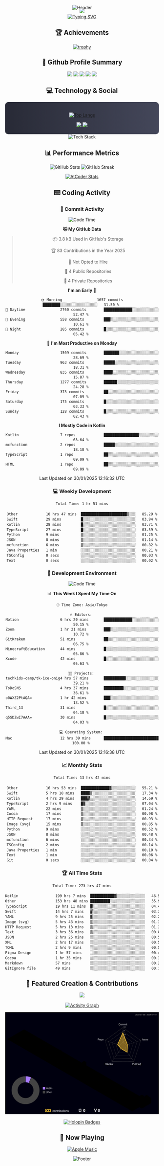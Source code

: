<div align="center">
  
![Header](https://capsule-render.vercel.app/api?type=waving&color=gradient&customColorList=12&height=300&section=header&text=Welcome%20to%20Batapii's%20Universe&fontSize=50&animation=fadeIn&fontAlignY=40&desc=Android%20Developer%20|%20Kotlin%20LOVE%20)

<div style="margin-top: -20px;">
  <img src="https://readme-typing-svg.herokuapp.com/?lines=Crafting+Android+Experiences;Building+Tomorrow's+Apps+Today;Always+Learning,+Always+Growing&font=Fira%20Code&center=true&width=440&height=45&color=f75c7e&vCenter=true&size=22&pause=1000">
</div>

<a href="https://git.io/typing-svg">
  <img src="https://readme-typing-svg.demolab.com?font=Fira+Code&weight=600&size=28&duration=4000&pause=1000&center=true&vCenter=true&width=800&lines=Hey+there!+I'm+Batapii+%F0%9F%91%8B;Android+Developer+from+Japan+%F0%9F%87%AF%F0%9F%87%B5" alt="Typing SVG" />
</a>

## 🏆 Achievements

[![trophy](https://github-profile-trophy.vercel.app/?username=batapii&theme=onestar&no-frame=true&no-bg=true&column=8&rank=SECRET,SSS,SS,S,AAA,AA,A,B,C,?&margin-w=10&margin-h=10)](https://github.com/ryo-ma/github-profile-trophy)

## 🎯 Github Profile Summary

<div align="center">
  <img src="http://github-profile-summary-cards.vercel.app/api/cards/profile-details?username=batapii&theme=radical" />
  <img src="http://github-profile-summary-cards.vercel.app/api/cards/repos-per-language?username=batapii&theme=radical" />
  <img src="http://github-profile-summary-cards.vercel.app/api/cards/most-commit-language?username=batapii&theme=radical" />
  <img src="http://github-profile-summary-cards.vercel.app/api/cards/stats?username=batapii&theme=radical" />
  <img src="http://github-profile-summary-cards.vercel.app/api/cards/productive-time?username=batapii&theme=radical" />
</div>

## 💻 Technology & Social

<div align="center" style="background: linear-gradient(to right, #282A36, #44475A); padding: 20px; border-radius: 10px;">

[![Top Langs](https://github-readme-stats.vercel.app/api/top-langs/?username=batapii
)](https://github.com/anuraghazra/github-readme-stats)

<div style="margin-top: 15px">
<a href="https://github.com/batapii"><img src="https://img.shields.io/github/followers/batapii?style=for-the-badge&logo=github&label=Follow&color=ff6e96&labelColor=282A36"/></a>
<a href="https://twitter.com/batapii3939"><img src="https://img.shields.io/twitter/follow/batapii?style=for-the-badge&logo=twitter&color=1DA1F2&labelColor=282A36&label= Twitter"/></a>
</div>

</div>

<div align="center">
<img src="https://github-readme-tech-stack.vercel.app/api/cards?title=Tech+Stack&align=center&titleAlign=center&fontSize=20&lineHeight=10&lineCount=4&theme=github_dark&width=800&bg=%230D1117&badge=%23161B22&border=%2321262D&titleColor=%2358A6FF&line1=kotlin%2Ckotlin%2C0095D5%3Bandroid%2Candroid%2C00ff00%3Bjetpackcompose%2Cjetpack%2C4285F4%3B&line2=swift%2Cswift%2CFA7343%3Bfirebase%2Cfirebase%2CFFCA28%3Bgithub%2Cgithub%2C181717%3B&line3=typescript%2Ctypescript%2C3178C6%3Bgraphql%2Cgraphql%2CE10098%3Bsupabase%2Csupabase%2C3FCF8E%3B&line4=gradle%2Cgradle%2C02303A%3Bgitkraken%2Cgitkraken%2C179287%3Bpostman%2Cpostman%2CFF6C37%3B" alt="Tech Stack" />
</div>



## 📊 Performance Metrics

<div align="center">

![GitHub Stats](https://github-readme-stats.vercel.app/api?username=batapii&show_icons=true&theme=radical&hide_border=true&bg_color=0D1117)
![GitHub Streak](https://github-readme-streak-stats.herokuapp.com/?user=batapii&theme=radical&hide_border=true&background=0D1117)

[![AtCoder Stats](https://atcoder-readme-stats.vercel.app/stats/batapii3939?theme=dark&show_history=5&width=495)](https://github.com/iwbc-mzk/atcoder-readme-stats)

</div>

## ⌨️ Coding Activity

### 🌟 Commit Activity
<!--START_SECTION:commit-stats-->
![Code Time](http://img.shields.io/badge/Code%20Time-429%20hrs%2041%20mins-blue)

**🐱 My GitHub Data** 

> 📦 3.8 kB Used in GitHub's Storage 
 > 
> 🏆 83 Contributions in the Year 2025
 > 
> 🚫 Not Opted to Hire
 > 
> 📜 4 Public Repositories 
 > 
> 🔑 4 Private Repositories 
 > 
**I'm an Early 🐤** 

```text
🌞 Morning                1657 commits        ████████░░░░░░░░░░░░░░░░░   31.50 % 
🌆 Daytime                2760 commits        █████████████░░░░░░░░░░░░   52.47 % 
🌃 Evening                558 commits         ███░░░░░░░░░░░░░░░░░░░░░░   10.61 % 
🌙 Night                  285 commits         █░░░░░░░░░░░░░░░░░░░░░░░░   05.42 % 
```
📅 **I'm Most Productive on Monday** 

```text
Monday                   1509 commits        ███████░░░░░░░░░░░░░░░░░░   28.69 % 
Tuesday                  963 commits         █████░░░░░░░░░░░░░░░░░░░░   18.31 % 
Wednesday                835 commits         ████░░░░░░░░░░░░░░░░░░░░░   15.87 % 
Thursday                 1277 commits        ██████░░░░░░░░░░░░░░░░░░░   24.28 % 
Friday                   373 commits         ██░░░░░░░░░░░░░░░░░░░░░░░   07.09 % 
Saturday                 175 commits         █░░░░░░░░░░░░░░░░░░░░░░░░   03.33 % 
Sunday                   128 commits         █░░░░░░░░░░░░░░░░░░░░░░░░   02.43 % 
```


**I Mostly Code in Kotlin** 

```text
Kotlin                   7 repos             ████████████████░░░░░░░░░   63.64 % 
mcfunction               2 repos             █████░░░░░░░░░░░░░░░░░░░░   18.18 % 
TypeScript               1 repo              ██░░░░░░░░░░░░░░░░░░░░░░░   09.09 % 
HTML                     1 repo              ██░░░░░░░░░░░░░░░░░░░░░░░   09.09 % 
```




 Last Updated on 30/01/2025 12:16:32 UTC
<!--END_SECTION:commit-stats-->

### 💻 Weekly Development
<!--START_SECTION:wakatime-->

```txt
Total Time: 1 hr 51 mins

Other             10 hrs 47 mins  █████████████████████▒░░░   85.29 %
Swift             29 mins         █░░░░░░░░░░░░░░░░░░░░░░░░   03.94 %
Kotlin            28 mins         █░░░░░░░░░░░░░░░░░░░░░░░░   03.71 %
TypeScript        27 mins         █░░░░░░░░░░░░░░░░░░░░░░░░   03.59 %
Python            9 mins          ▒░░░░░░░░░░░░░░░░░░░░░░░░   01.25 %
JSON              8 mins          ▒░░░░░░░░░░░░░░░░░░░░░░░░   01.14 %
mcfunction        6 mins          ▒░░░░░░░░░░░░░░░░░░░░░░░░   00.82 %
Java Properties   1 min           ░░░░░░░░░░░░░░░░░░░░░░░░░   00.21 %
TSConfig          0 secs          ░░░░░░░░░░░░░░░░░░░░░░░░░   00.03 %
Text              0 secs          ░░░░░░░░░░░░░░░░░░░░░░░░░   00.02 %
```

<!--END_SECTION:wakatime-->

### 🔨 Development Environment
<!--START_SECTION:dev-stats-->
![Code Time](http://img.shields.io/badge/Code%20Time-429%20hrs%2041%20mins-blue)

📊 **This Week I Spent My Time On** 

```text
🕑︎ Time Zone: Asia/Tokyo

🔥 Editors: 
Notion                   6 hrs 20 mins       █████████████░░░░░░░░░░░░   50.15 % 
Zoom                     1 hr 21 mins        ███░░░░░░░░░░░░░░░░░░░░░░   10.72 % 
GitKraken                51 mins             ██░░░░░░░░░░░░░░░░░░░░░░░   06.75 % 
MinecraftEducation       44 mins             █░░░░░░░░░░░░░░░░░░░░░░░░   05.86 % 
Xcode                    42 mins             █░░░░░░░░░░░░░░░░░░░░░░░░   05.63 % 

🐱‍💻 Projects: 
techkids-camp/tk-ice-onig4 hrs 57 mins       ██████████░░░░░░░░░░░░░░░   39.21 % 
ToDoSNS                  4 hrs 37 mins       █████████░░░░░░░░░░░░░░░░   36.61 % 
o0WXZ2PtAQA=             1 hr 42 mins        ███░░░░░░░░░░░░░░░░░░░░░░   13.52 % 
Third_13                 31 mins             █░░░░░░░░░░░░░░░░░░░░░░░░   04.18 % 
q5SDZwI7AAA=             30 mins             █░░░░░░░░░░░░░░░░░░░░░░░░   04.03 % 

💻 Operating System: 
Mac                      12 hrs 39 mins      █████████████████████████   100.00 % 
```


 Last Updated on 30/01/2025 12:16:38 UTC
<!--END_SECTION:dev-stats-->

### 📈 Monthly Stats
<!--START_SECTION:wakamonth-->

```txt
Total Time: 13 hrs 42 mins

Other             16 hrs 53 mins  █████████████▓░░░░░░░░░░░   55.21 %
Swift             5 hrs 18 mins   ████▒░░░░░░░░░░░░░░░░░░░░   17.34 %
Kotlin            4 hrs 29 mins   ███▓░░░░░░░░░░░░░░░░░░░░░   14.69 %
TypeScript        2 hrs 9 mins    █▓░░░░░░░░░░░░░░░░░░░░░░░   07.04 %
YAML              22 mins         ▒░░░░░░░░░░░░░░░░░░░░░░░░   01.24 %
Cocoa             17 mins         ▒░░░░░░░░░░░░░░░░░░░░░░░░   00.98 %
HTTP Request      17 mins         ▒░░░░░░░░░░░░░░░░░░░░░░░░   00.93 %
Image (svg)       15 mins         ▒░░░░░░░░░░░░░░░░░░░░░░░░   00.85 %
Python            9 mins          ░░░░░░░░░░░░░░░░░░░░░░░░░   00.52 %
JSON              8 mins          ░░░░░░░░░░░░░░░░░░░░░░░░░   00.48 %
mcfunction        6 mins          ░░░░░░░░░░░░░░░░░░░░░░░░░   00.34 %
TSConfig          2 mins          ░░░░░░░░░░░░░░░░░░░░░░░░░   00.14 %
Java Properties   1 min           ░░░░░░░░░░░░░░░░░░░░░░░░░   00.10 %
Text              1 min           ░░░░░░░░░░░░░░░░░░░░░░░░░   00.06 %
Git               0 secs          ░░░░░░░░░░░░░░░░░░░░░░░░░   00.04 %
```

<!--END_SECTION:wakamonth-->

### 🏆 All Time Stats
<!--START_SECTION:wakaalltime-->

```txt
Total Time: 273 hrs 47 mins

Kotlin                 199 hrs 7 mins  ███████████▓░░░░░░░░░░░░░   46.57 %
Other                  153 hrs 48 mins █████████░░░░░░░░░░░░░░░░   35.97 %
TypeScript             19 hrs 11 mins  █░░░░░░░░░░░░░░░░░░░░░░░░   04.49 %
Swift                  14 hrs 7 mins   ▓░░░░░░░░░░░░░░░░░░░░░░░░   03.30 %
YAML                   9 hrs 25 mins   ▓░░░░░░░░░░░░░░░░░░░░░░░░   02.20 %
Image (svg)            5 hrs 43 mins   ▒░░░░░░░░░░░░░░░░░░░░░░░░   01.34 %
HTTP Request           5 hrs 13 mins   ▒░░░░░░░░░░░░░░░░░░░░░░░░   01.22 %
Text                   3 hrs 36 mins   ▒░░░░░░░░░░░░░░░░░░░░░░░░   00.84 %
JSON                   2 hrs 25 mins   ░░░░░░░░░░░░░░░░░░░░░░░░░   00.57 %
XML                    2 hrs 17 mins   ░░░░░░░░░░░░░░░░░░░░░░░░░   00.53 %
TOML                   2 hrs 9 mins    ░░░░░░░░░░░░░░░░░░░░░░░░░   00.51 %
Figma Design           1 hr 57 mins    ░░░░░░░░░░░░░░░░░░░░░░░░░   00.46 %
Cocoa                  1 hr 35 mins    ░░░░░░░░░░░░░░░░░░░░░░░░░   00.37 %
Markdown               57 mins         ░░░░░░░░░░░░░░░░░░░░░░░░░   00.22 %
GitIgnore file         49 mins         ░░░░░░░░░░░░░░░░░░░░░░░░░   00.19 %
```

<!--END_SECTION:wakaalltime-->


## 🌟 Featured Creation & Contributions

<div align="center">
  <a href="https://github.com/batapii/ToDoSNS">
    <img src="https://github-readme-stats.vercel.app/api/pin/?username=batapii&repo=ToDoSNS&theme=radical&hide_border=true&bg_color=0D1117" />
  </a>

[![Activity Graph](https://github-readme-activity-graph.vercel.app/graph?username=batapii&custom_title=Contribution%20Graph&hide_border=true&theme=radical&bg_color=0D1117)](https://github.com/ashutosh00710/github-readme-activity-graph)

![3D Contrib](./profile-3d-contrib/profile-night-rainbow.svg)

[![Holopin Badges](https://holopin.me/batapii)](https://holopin.io/@batapii)

</div>

## 🎵 Now Playing

<div align="center">
  
[![Apple Music](https://music-profile.rayriffy.com/theme/dark.svg?uid=001005.6598667d2ffd4a10a4f429edd0ba24c4.1156)](https://github.com/rayriffy/apple-music-github-profile)

</div>

![Footer](https://capsule-render.vercel.app/api?type=waving&color=gradient&customColorList=12&height=100&section=footer)

</div>
